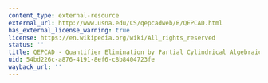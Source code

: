 ```yaml
---
content_type: external-resource
external_url: http://www.usna.edu/CS/qepcadweb/B/QEPCAD.html
has_external_license_warning: true
license: https://en.wikipedia.org/wiki/All_rights_reserved
status: ''
title: QEPCAD - Quantifier Elimination by Partial Cylindrical Algebraic Decomposition
uid: 54bd226c-a876-4191-8ef6-c8b8404723fe
wayback_url: ''
---
```

